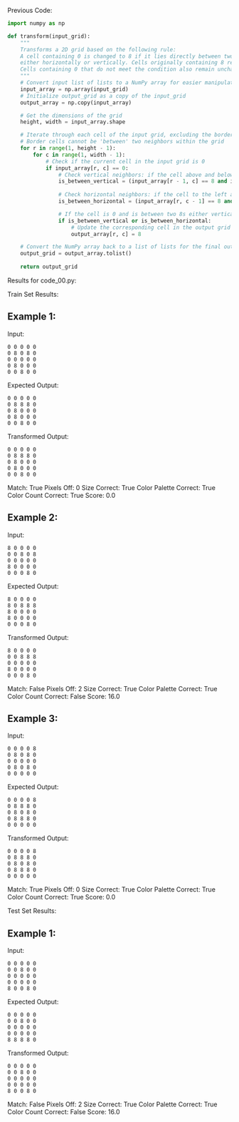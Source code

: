 
Previous Code:
```python
import numpy as np

def transform(input_grid):
    """
    Transforms a 2D grid based on the following rule:
    A cell containing 0 is changed to 8 if it lies directly between two 8s,
    either horizontally or vertically. Cells originally containing 8 remain unchanged.
    Cells containing 0 that do not meet the condition also remain unchanged.
    """
    # Convert input list of lists to a NumPy array for easier manipulation
    input_array = np.array(input_grid)
    # Initialize output_grid as a copy of the input_grid
    output_array = np.copy(input_array)

    # Get the dimensions of the grid
    height, width = input_array.shape

    # Iterate through each cell of the input grid, excluding the borders
    # Border cells cannot be 'between' two neighbors within the grid
    for r in range(1, height - 1):
        for c in range(1, width - 1):
            # Check if the current cell in the input grid is 0
            if input_array[r, c] == 0:
                # Check vertical neighbors: if the cell above and below are both 8
                is_between_vertical = (input_array[r - 1, c] == 8 and input_array[r + 1, c] == 8)
                
                # Check horizontal neighbors: if the cell to the left and right are both 8
                is_between_horizontal = (input_array[r, c - 1] == 8 and input_array[r, c + 1] == 8)

                # If the cell is 0 and is between two 8s either vertically or horizontally
                if is_between_vertical or is_between_horizontal:
                    # Update the corresponding cell in the output grid to 8
                    output_array[r, c] = 8

    # Convert the NumPy array back to a list of lists for the final output
    output_grid = output_array.tolist()
    
    return output_grid

```
Results for code_00.py:

Train Set Results:

## Example 1:
Input:
```
0 0 0 0 0
0 8 0 8 0
0 0 0 0 0
0 8 0 0 0
0 0 8 0 0
```
Expected Output:
```
0 0 0 0 0
0 8 8 8 0
0 8 0 0 0
0 8 0 0 0
0 0 8 0 0
```
Transformed Output:
```
0 0 0 0 0
0 8 8 8 0
0 8 0 0 0
0 8 0 0 0
0 0 8 0 0
```
Match: True
Pixels Off: 0
Size Correct: True
Color Palette Correct: True
Color Count Correct: True
Score: 0.0

## Example 2:
Input:
```
8 0 0 0 0
0 0 8 0 8
0 0 0 0 0
8 0 0 0 0
0 0 0 8 0
```
Expected Output:
```
8 0 0 0 0
8 0 8 8 8
8 0 0 0 0
8 0 0 0 0
0 0 0 8 0
```
Transformed Output:
```
8 0 0 0 0
0 0 8 8 8
0 0 0 0 0
8 0 0 0 0
0 0 0 8 0
```
Match: False
Pixels Off: 2
Size Correct: True
Color Palette Correct: True
Color Count Correct: False
Score: 16.0

## Example 3:
Input:
```
0 0 0 0 8
0 8 0 8 0
0 0 0 0 0
0 8 0 8 0
0 0 0 0 0
```
Expected Output:
```
0 0 0 0 8
0 8 8 8 0
0 8 0 8 0
0 8 8 8 0
0 0 0 0 0
```
Transformed Output:
```
0 0 0 0 8
0 8 8 8 0
0 8 0 8 0
0 8 8 8 0
0 0 0 0 0
```
Match: True
Pixels Off: 0
Size Correct: True
Color Palette Correct: True
Color Count Correct: True
Score: 0.0

Test Set Results:

## Example 1:
Input:
```
0 0 0 0 0
0 0 8 0 0
0 0 0 0 0
0 0 0 0 0
8 0 0 8 0
```
Expected Output:
```
0 0 0 0 0
0 0 8 0 0
0 0 0 0 0
0 0 0 0 0
8 8 8 8 0
```
Transformed Output:
```
0 0 0 0 0
0 0 8 0 0
0 0 0 0 0
0 0 0 0 0
8 0 0 8 0
```
Match: False
Pixels Off: 2
Size Correct: True
Color Palette Correct: True
Color Count Correct: False
Score: 16.0
